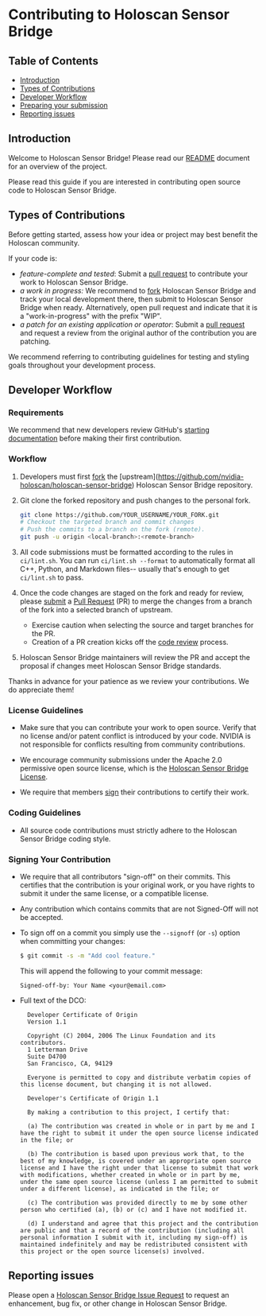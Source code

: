 # Contributing to Holoscan Sensor Bridge

## Table of Contents

- [Introduction](#introduction)
- [Types of Contributions](#types-of-contributions)
- [Developer Workflow](#developer-workflow)
- [Preparing your submission](#preparing-your-submission)
- [Reporting issues](#reporting-issues)

## Introduction

Welcome to Holoscan Sensor Bridge! Please read our [README](./README.md) document for an
overview of the project.

Please read this guide if you are interested in contributing open source code to
Holoscan Sensor Bridge.

## Types of Contributions

Before getting started, assess how your idea or project may best benefit the Holoscan
community.

If your code is:

- _feature-complete and tested_: Submit a
  [pull request](https://docs.github.com/en/pull-requests/collaborating-with-pull-requests/proposing-changes-to-your-work-with-pull-requests/creating-a-pull-request)
  to contribute your work to Holoscan Sensor Bridge.
- _a work in progress:_ We recommend to
  [fork](https://docs.github.com/en/pull-requests/collaborating-with-pull-requests/working-with-forks/fork-a-repo)
  Holoscan Sensor Bridge and track your local development there, then submit to Holoscan
  Sensor Bridge when ready. Alternatively, open pull request and indicate that it is a
  "work-in-progress" with the prefix "WIP".
- _a patch for an existing application or operator_: Submit a
  [pull request](https://docs.github.com/en/pull-requests/collaborating-with-pull-requests/proposing-changes-to-your-work-with-pull-requests/creating-a-pull-request)
  and request a review from the original author of the contribution you are patching.

We recommend referring to contributing guidelines for testing and styling goals
throughout your development process.

## Developer Workflow

### Requirements

We recommend that new developers review GitHub's
[starting documentation](https://docs.github.com/en/get-started/start-your-journey)
before making their first contribution.

### Workflow

1. Developers must first [fork](https://help.github.com/en/articles/fork-a-repo) the
   \[upstream\](https://github.com/nvidia-holoscan/holoscan-sensor-bridge) Holoscan
   Sensor Bridge repository.

1. Git clone the forked repository and push changes to the personal fork.

   ```bash
   git clone https://github.com/YOUR_USERNAME/YOUR_FORK.git
   # Checkout the targeted branch and commit changes
   # Push the commits to a branch on the fork (remote).
   git push -u origin <local-branch>:<remote-branch>
   ```

1. All code submissions must be formatted according to the rules in `ci/lint.sh`. You
   can run `ci/lint.sh --format` to automatically format all C++, Python, and Markdown
   files-- usually that's enough to get `ci/lint.sh` to pass.

1. Once the code changes are staged on the fork and ready for review, please
   [submit](https://help.github.com/en/articles/creating-a-pull-request) a
   [Pull Request](https://help.github.com/en/articles/about-pull-requests) (PR) to merge
   the changes from a branch of the fork into a selected branch of upstream.

   - Exercise caution when selecting the source and target branches for the PR.
   - Creation of a PR creation kicks off the [code review](#preparing-your-submission)
     process.

1. Holoscan Sensor Bridge maintainers will review the PR and accept the proposal if
   changes meet Holoscan Sensor Bridge standards.

Thanks in advance for your patience as we review your contributions. We do appreciate
them!

### License Guidelines

- Make sure that you can contribute your work to open source. Verify that no license
  and/or patent conflict is introduced by your code. NVIDIA is not responsible for
  conflicts resulting from community contributions.

- We encourage community submissions under the Apache 2.0 permissive open source
  license, which is the [Holoscan Sensor Bridge License](./LICENSE).

- We require that members [sign](#signing-your-contribution) their contributions to
  certify their work.

### Coding Guidelines

- All source code contributions must strictly adhere to the Holoscan Sensor Bridge
  coding style.

### Signing Your Contribution

- We require that all contributors "sign-off" on their commits. This certifies that the
  contribution is your original work, or you have rights to submit it under the same
  license, or a compatible license.

- Any contribution which contains commits that are not Signed-Off will not be accepted.

- To sign off on a commit you simply use the `--signoff` (or `-s`) option when
  committing your changes:

  ```bash
  $ git commit -s -m "Add cool feature."
  ```

  This will append the following to your commit message:

  ```
  Signed-off-by: Your Name <your@email.com>
  ```

- Full text of the DCO:

  ```
    Developer Certificate of Origin
    Version 1.1
    
    Copyright (C) 2004, 2006 The Linux Foundation and its contributors.
    1 Letterman Drive
    Suite D4700
    San Francisco, CA, 94129
    
    Everyone is permitted to copy and distribute verbatim copies of this license document, but changing it is not allowed.
  ```

  ```
    Developer's Certificate of Origin 1.1
    
    By making a contribution to this project, I certify that:
    
    (a) The contribution was created in whole or in part by me and I have the right to submit it under the open source license indicated in the file; or
    
    (b) The contribution is based upon previous work that, to the best of my knowledge, is covered under an appropriate open source license and I have the right under that license to submit that work with modifications, whether created in whole or in part by me, under the same open source license (unless I am permitted to submit under a different license), as indicated in the file; or
    
    (c) The contribution was provided directly to me by some other person who certified (a), (b) or (c) and I have not modified it.
    
    (d) I understand and agree that this project and the contribution are public and that a record of the contribution (including all personal information I submit with it, including my sign-off) is maintained indefinitely and may be redistributed consistent with this project or the open source license(s) involved.
  ```

## Reporting issues

Please open a
[Holoscan Sensor Bridge Issue Request](https://github.com/nvidia-holoscan/holoscan-sensor-bridge/issues)
to request an enhancement, bug fix, or other change in Holoscan Sensor Bridge.
